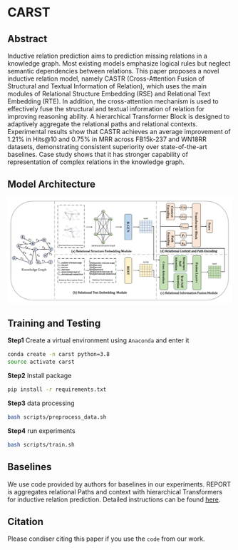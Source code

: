 # CARST

## Abstract
Inductive relation prediction aims to prediction missing relations in a knowledge graph. Most existing models  emphasize logical rules but neglect semantic dependencies between relations. This paper proposes a novel inductive relation model, namely CASTR (Cross-Attention Fusion of Structural and Textual Information of Relation), which uses the main modules of Relational Structure Embedding (RSE) and Relational Text Embedding (RTE). In addition, the cross-attention mechanism is used to effectively fuse the structural and textual information of relation for improving reasoning ability. A hierarchical Transformer Block is designed to adaptively aggregate the relational paths and relational contexts. Experimental results show that CASTR achieves an average improvement of 1.21\% in Hits@10 and 0.75\% in MRR across FB15k-237 and WN18RR datasets, demonstrating consistent superiority over state-of-the-art baselines. Case study shows that it has stronger capability of representation of complex relations in the knowledge graph.

## Model Architecture
![模型图](./images/fig1.jpg)

## Training and Testing

**Step1** Create a virtual environment using ```Anaconda``` and enter it
```bash
conda create -n carst python=3.8
source activate carst
```

**Step2** Install package
```bash
pip install -r requirements.txt
```

**Step3** data processing
```bash
bash scripts/preprocess_data.sh
```

**Step4** run experiments
```bash
bash scripts/train.sh
```

## Baselines
We use code provided by authors for baselines in our experiments.
REPORT is aggregates relational Paths and context with hierarchical Transformers for inductive relation prediction. Detailed instructions can be found [here](https://github.com/JiaangL/REPORT).


## Citation
Please condiser citing this paper if you use the ```code``` from our work.
```

```